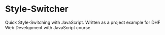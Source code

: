 # Style-Switcher
Quick Style-Switching with JavaScript. Written as a project example for DHF Web Development with JavaScript course.
